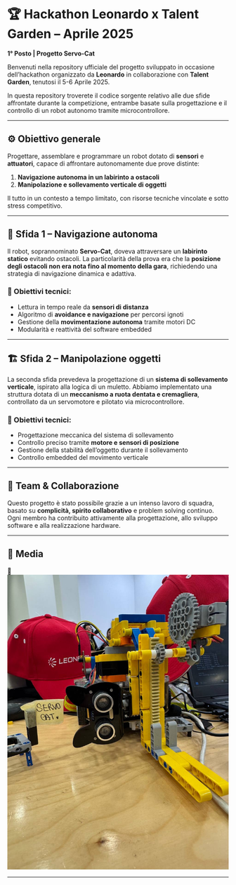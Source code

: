# 🏆 Hackathon Leonardo x Talent Garden – Aprile 2025  
**1° Posto | Progetto Servo-Cat**

Benvenuti nella repository ufficiale del progetto sviluppato in occasione dell’hackathon organizzato da **Leonardo** in collaborazione con **Talent Garden**, tenutosi il 5-6 Aprile 2025.

In questa repository troverete il codice sorgente relativo alle due sfide affrontate durante la competizione, entrambe basate sulla progettazione e il controllo di un robot autonomo tramite microcontrollore.

---

## ⚙️ Obiettivo generale

Progettare, assemblare e programmare un robot dotato di **sensori** e **attuatori**, capace di affrontare autonomamente due prove distinte:

1. **Navigazione autonoma in un labirinto a ostacoli**
2. **Manipolazione e sollevamento verticale di oggetti**

Il tutto in un contesto a tempo limitato, con risorse tecniche vincolate e sotto stress competitivo.

---

## 🧭 Sfida 1 – Navigazione autonoma

Il robot, soprannominato **Servo-Cat**, doveva attraversare un **labirinto statico** evitando ostacoli. La particolarità della prova era che la **posizione degli ostacoli non era nota fino al momento della gara**, richiedendo una strategia di navigazione dinamica e adattiva.

### 🔑 Obiettivi tecnici:
- Lettura in tempo reale da **sensori di distanza** 
- Algoritmo di **avoidance e navigazione** per percorsi ignoti
- Gestione della **movimentazione autonoma** tramite motori DC
- Modularità e reattività del software embedded

---

## 🏗️ Sfida 2 – Manipolazione oggetti

La seconda sfida prevedeva la progettazione di un **sistema di sollevamento verticale**, ispirato alla logica di un muletto. Abbiamo implementato una struttura dotata di un **meccanismo a ruota dentata e cremagliera**, controllato da un servomotore e pilotato via microcontrollore.

### 🔑 Obiettivi tecnici:
- Progettazione meccanica del sistema di sollevamento
- Controllo preciso tramite **motore e sensori di posizione**
- Gestione della stabilità dell’oggetto durante il sollevamento
- Controllo embedded del movimento verticale

---

## 🤝 Team & Collaborazione

Questo progetto è stato possibile grazie a un intenso lavoro di squadra, basato su **complicità, spirito collaborativo** e problem solving continuo. Ogni membro ha contribuito attivamente alla progettazione, allo sviluppo software e alla realizzazione hardware.

---

## 📸 Media

📌![Servo-Cat in azione](servo_cat.jpg)


---



